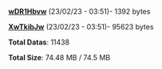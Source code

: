[**wDR1Hbvw**](/data/wDR1Hbvw.txt) (23/02/23 - 03:51)- 1392 bytes

[**XwTkibJw**](/data/XwTkibJw.txt) (23/02/23 - 03:51)- 95623 bytes

**Total Datas**: 11438

**Total Size**: 74.48 MB / 74.5 MB
